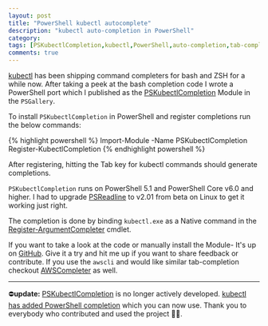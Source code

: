 ```yaml
---
layout: post
title: "PowerShell kubectl autocomplete"
description: "kubectl auto-completion in PowerShell"
category: 
tags: [PSKubectlCompletion,kubectl,PowerShell,auto-completion,tab-completion]
comments: true
---
```


[kubectl](https://kubernetes.io/docs/reference/kubectl/overview/) has been shipping command completers for bash and ZSH for a while now.  After taking a peek at the bash completion code I wrote a PowerShell port which I published as the [PSKubectlCompletion](https://www.powershellgallery.com/packages/PSKubectlCompletion/) Module in the `PSGallery`.

To install `PSKubectlCompletion` in PowerShell and register completions run the below commands:

{% highlight powershell %}
Import-Module -Name PSKubectlCompletion
Register-KubectlCompletion
{% endhighlight powershell %}

After registering, hitting the Tab key for kubectl commands should generate completions.

`PSKubectlCompletion` runs on PowerShell 5.1 and PowerShell Core v6.0 and higher. I had to upgrade [PSReadline](https://www.powershellgallery.com/packages/PSReadline/2.0.1) to v2.01 from beta on Linux to get it working just right.

The completion is done by binding `kubectl.exe` as a Native command in the [Register-ArgumentCompleter](https://docs.microsoft.com/en-us/powershell/module/microsoft.powershell.core/register-argumentcompleter?view=powershell-7#outputs) cmdlet.

If you want to take a look at the code or manually install the Module- It's up on [GitHub](https://github.com/mziyabo/PSKubectlCompletion). Give it a try and hit me up if you want to share feedback or contribute. If you use the `awscli` and would like similar tab-completion checkout [AWSCompleter](https://www.powershellgallery.com/packages/AWSCompleter/) as well.

---

⛔**update:** [PSKubectlCompletion](https://www.powershellgallery.com/packages/PSKubectlCompletion/) is no longer actively developed. [kubectl has added PowerShell completion](https://kubernetes.io/docs/tasks/tools/included/optional-kubectl-configs-pwsh/) which you can now use. Thank you to everybody who contributed and used the project 🖖🏽.